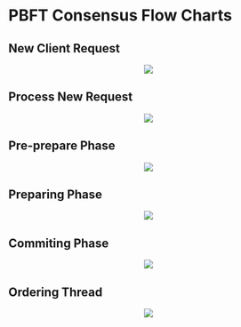 <!--
  - Licensed to the Apache Software Foundation (ASF) under one
  - or more contributor license agreements.  See the NOTICE file
  - distributed with this work for additional information
  - regarding copyright ownership.  The ASF licenses this file
  - to you under the Apache License, Version 2.0 (the
  - "License"); you may not use this file except in compliance
  - with the License.  You may obtain a copy of the License at
    -
  -   http://www.apache.org/licenses/LICENSE-2.0
    -
  - Unless required by applicable law or agreed to in writing,
  - software distributed under the License is distributed on an
  - "AS IS" BASIS, WITHOUT WARRANTIES OR CONDITIONS OF ANY
  - KIND, either express or implied.  See the License for the
  - specific language governing permissions and limitations
  - under the License.
    -->

# PBFT Consensus Flow Charts

## New Client Request
<div align=center>
<img src="https://github.com/resilientdb/resilientdb/blob/master/platform/consensus/ordering/img/PBFT_1.png">
</div>

## Process New Request
<div align=center>
<img src="https://github.com/resilientdb/resilientdb/blob/master/platform/consensus/ordering/img/PBFT_2.png">
</div>

## Pre-prepare Phase
<div align=center>
<img src="https://github.com/resilientdb/resilientdb/blob/master/platform/consensus/ordering/img/PBFT_3.png">
</div>

## Preparing Phase
<div align=center>
<img src="https://github.com/resilientdb/resilientdb/blob/master/platform/consensus/ordering/img/PBFT_4.png">
</div>

## Commiting Phase
<div align=center>
<img src="https://github.com/resilientdb/resilientdb/blob/master/platform/consensus/ordering/img/PBFT_5.png">
</div>

## Ordering Thread
<div align=center>
<img src="https://github.com/resilientdb/resilientdb/blob/master/platform/consensus/ordering/img/PBFT_6.png">
</div>
